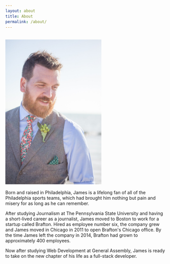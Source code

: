 ```yaml
---
layout: about
title: About
permalink: /about/
---
```

<br>

<img src="/assets/img/jamesheadshot.jpg" width="300">


Born and raised in Philadelphia, James is a lifelong fan of all of the Philadelphia sports teams, which had brought him nothing but pain and misery for as long as he can remember.

After studying Journalism at The Pennsylvania State University and having a short-lived career as a journalist, James moved to Boston to work for a startup called Brafton. Hired as employee number six, the company grew  and James moved in Chicago in 2011 to open Brafton's Chicago office. By the time James left the company in 2014, Brafton had grown to approximately 400 employees.

Now after studying Web Development at General Assembly, James is ready to take on the new chapter of his life as a full-stack developer.
